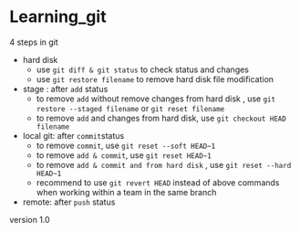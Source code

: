 # Learning_git

4 steps in git
- hard disk 
  - use `git diff & git status` to check status and changes
  - use `git restore filename` to remove hard disk file modification 
- stage : after `add` status
  - to remove `add` without remove changes from hard disk , use `git restore --staged filename`  or `git reset filename` 
  - to remove `add` and changes from hard disk, use `git checkout HEAD filename` 
- local git: after `commit`status
  - to remove `commit`, use `git reset --soft HEAD~1` 
  - to remove `add & commit`, use `git reset HEAD~1` 
  - to remove `add & commit and from hard disk` , use `git reset --hard HEAD~1` 
  - recommend to use `git revert HEAD` instead of above commands when working within a team in the same branch 
- remote: after `push` status 

version 1.0